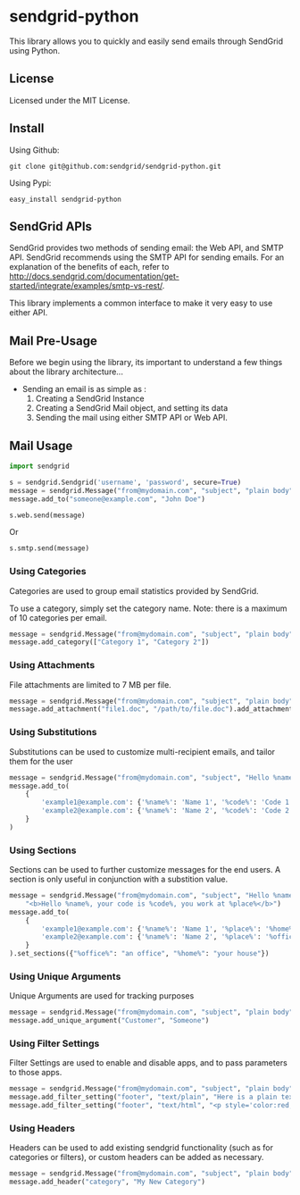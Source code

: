 # sendgrid-python #
This library allows you to quickly and easily send emails through SendGrid using Python.

## License ##
Licensed under the MIT License.

## Install ##

Using Github:

```
git clone git@github.com:sendgrid/sendgrid-python.git
```

Using Pypi:

```
easy_install sendgrid-python
```

## SendGrid APIs ##
SendGrid provides two methods of sending email: the Web API, and SMTP API.  SendGrid recommends using the SMTP API for sending emails.
For an explanation of the benefits of each, refer to http://docs.sendgrid.com/documentation/get-started/integrate/examples/smtp-vs-rest/.

This library implements a common interface to make it very easy to use either API.

## Mail Pre-Usage ##

Before we begin using the library, its important to understand a few things about the library architecture...

* Sending an email is as simple as :
  1. Creating a SendGrid Instance
  1. Creating a SendGrid Mail object, and setting its data
  1. Sending the mail using either SMTP API or Web API.

## Mail Usage ##

```python
import sendgrid

s = sendgrid.Sendgrid('username', 'password', secure=True)
message = sendgrid.Message("from@mydomain.com", "subject", "plain body", "<b>Html here</b>")
message.add_to("someone@example.com", "John Doe")

s.web.send(message)
```

Or

```python
s.smtp.send(message)
```

### Using Categories ###

Categories are used to group email statistics provided by SendGrid.

To use a category, simply set the category name.  Note: there is a maximum of 10 categories per email.

```python
message = sendgrid.Message("from@mydomain.com", "subject", "plain body", "<b>Html here</b>")
message.add_category(["Category 1", "Category 2"])
```


### Using Attachments ###

File attachments are limited to 7 MB per file.

```python
message = sendgrid.Message("from@mydomain.com", "subject", "plain body", "<b>Html here</b>")
message.add_attachment("file1.doc", "/path/to/file.doc").add_attachment("file2.nfo", "File 2 content")
```

### Using Substitutions ###

Substitutions can be used to customize multi-recipient emails, and tailor them for the user

```python
message = sendgrid.Message("from@mydomain.com", "subject", "Hello %name%, your code is %code%", "<b>Hello %name%, your code is %code%</b>")
message.add_to(
    {
        'example1@example.com': {'%name%': 'Name 1', '%code%': 'Code 1'},
        'example2@example.com': {'%name%': 'Name 2', '%code%': 'Code 2'},
    }
)
```

### Using Sections ###

Sections can be used to further customize messages for the end users. A section is only useful in conjunction with a substition value.

```python
message = sendgrid.Message("from@mydomain.com", "subject", "Hello %name%, you work at %place%",
    "<b>Hello %name%, your code is %code%, you work at %place%</b>")
message.add_to(
    {
        'example1@example.com': {'%name%': 'Name 1', '%place%': '%home%'},
        'example2@example.com': {'%name%': 'Name 2', '%place%': '%office%'},
    }
).set_sections({"%office%": "an office", "%home%": "your house"})
```

### Using Unique Arguments ###

Unique Arguments are used for tracking purposes

```python
message = sendgrid.Message("from@mydomain.com", "subject", "plain body", "<b>Html here</b>")
message.add_unique_argument("Customer", "Someone")
```

### Using Filter Settings ###

Filter Settings are used to enable and disable apps, and to pass parameters to those apps.

```python
message = sendgrid.Message("from@mydomain.com", "subject", "plain body", "<b>Html here</b>")
message.add_filter_setting("footer", "text/plain", "Here is a plain text footer")
message.add_filter_setting("footer", "text/html", "<p style='color:red;'>Here is an HTML footer</p>")
```

### Using Headers ###

Headers can be used to add existing sendgrid functionality (such as for categories or filters), or custom headers can be added as necessary.

```python
message = sendgrid.Message("from@mydomain.com", "subject", "plain body", "<b>Html here</b>")
message.add_header("category", "My New Category")
```